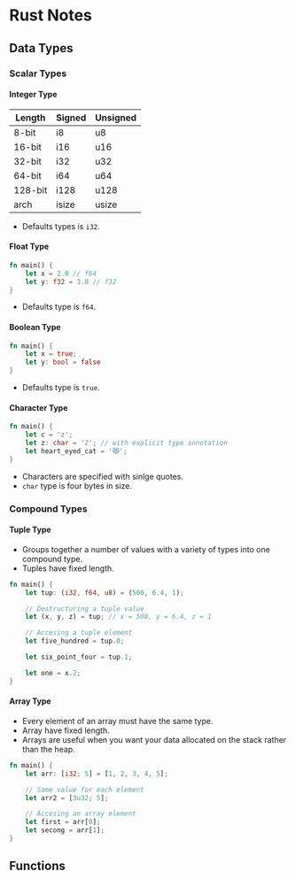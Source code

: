 # Rust Notes

## Data Types

### Scalar Types

#### Integer Type

| Length | Signed | Unsigned |
| - | - | - |
| 8-bit | i8 | u8 |
| 16-bit | i16 | u16 |
| 32-bit | i32 | u32 |
| 64-bit | i64 | u64 |
| 128-bit | i128 | u128 |
| arch | isize | usize |

- Defaults types is `i32`.

#### Float Type

```rs
fn main() {
    let x = 2.0 // f64
    let y: f32 = 3.0 // f32
}
```

- Defaults type is `f64`.

#### Boolean Type

```rs
fn main() {
    let x = true;
    let y: bool = false
}
```

- Defaults type is `true`.

#### Character Type

```rs
fn main() {
    let c = 'z';
    let z: char = 'ℤ'; // with explicit type annotation
    let heart_eyed_cat = '😻';
}
```

- Characters are specified with sinlge quotes.
- `char` type is four bytes in size.

### Compound Types

#### Tuple Type

- Groups together a number of values with a variety of types into one compound type.
- Tuples have fixed length.

```rs
fn main() {
    let tup: (i32, f64, u8) = (500, 6.4, 1);

    // Destructuring a tuple value
    let (x, y, z) = tup; // x = 500, y = 6.4, z = 1

    // Accesing a tuple element
    let five_hundred = tup.0;

    let six_point_four = tup.1;

    let one = x.2;
}
```

#### Array Type

- Every element of an array must have the same type.
- Array have fixed length.
- Arrays are useful when you want your data allocated on the stack rather than the heap.

```rs
fn main() {
    let arr: [i32; 5] = [1, 2, 3, 4, 5];

    // Same value for each element
    let arr2 = [3u32; 5];

    // Accesing an array element
    let first = arr[0];
    let secong = arr[1];
}
```
## Functions

